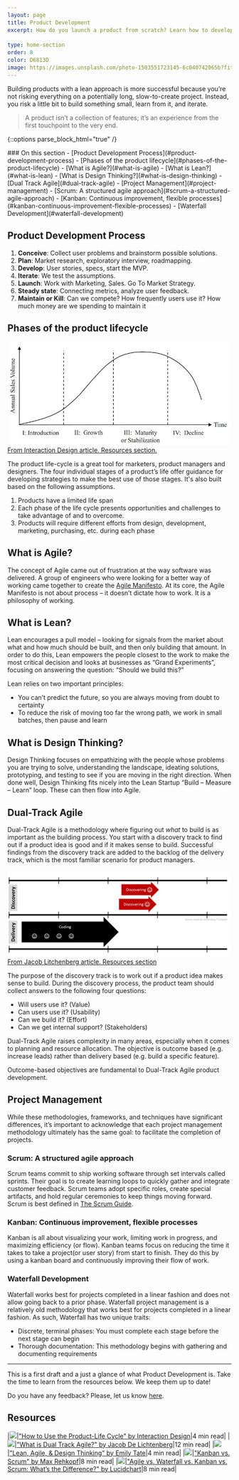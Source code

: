 ```yaml
---
layout: page
title: Product Development
excerpt: How do you launch a product from scratch? Learn how to develop products from an idea to market release and more.

type: home-section
order: 8
color: D6813D
image: https://images.unsplash.com/photo-1503551723145-6c040742065b?fit=crop&w=300&q=80
---
```


Building products with a lean approach is more successful because you’re not risking everything on a potentially long, slow-to-create project. Instead, you risk a little bit to build something small, learn from it, and iterate.

> A product isn’t a collection of features; it’s an experience from the first touchpoint to the very end.

{::options parse_block_html="true" /}
<div class="table-of-content">
### On this section
- [Product Development Process](#product-development-process)
- [Phases of the product lifecycle](#phases-of-the-product-lifecycle)
- [What is Agile?](#what-is-agile)
- [What is Lean?](#what-is-lean)
- [What is Design Thinking?](#what-is-design-thinking)
- [Dual Track Agile](#dual-track-agile)
- [Project Management](#project-management)
	- [Scrum: A structured agile approach](#scrum-a-structured-agile-approach)
	- [Kanban: Continuous improvement, flexible processes](#kanban-continuous-improvement-flexible-processes)
	- [Waterfall Development](#waterfall-development)
</div>

## Product Development Process

1. **Conceive**: Collect user problems and brainstorm possible solutions.
2. **Plan**: Market research, exploratory interview, roadmapping.
3. **Develop**: User stories, specs, start the MVP.
4. **Iterate**: We test the assumptions.
5. **Launch**: Work with Marketing, Sales. Go To Market Strategy.
6. **Steady state**: Connecting metrics, analyze user feedback.
7. **Maintain or Kill**: Can we compete? How frequently users use it? How much money are we spending to maintain it

## Phases of the product lifecycle

![](images/product_lifecycle.png "Phases of the Product Lifecycle")
<span>[From Interaction Design article. Resources section.](#resources)</span>

The product life-cycle is a great tool for marketers, product managers and designers. The four individual stages of a product’s life offer guidance for developing strategies to make the best use of those stages. It's also built based on the following assumptions.

1. Products have a limited life span
2. Each phase of the life cycle presents opportunities and challenges to take advantage of and to overcome.
3. Products will require different efforts from design, development, marketing, purchasing, etc. during each phase

## What is Agile?

The concept of Agile came out of frustration at the way software was delivered. A group of engineers who were looking for a better way of working came together to create the [Agile Manifesto](https://agilemanifesto.org/). At its core, the Agile Manifesto is not about process – it doesn’t dictate how to work. It is a philosophy of working.

## What is Lean?

Lean encourages a pull model – looking for signals from the market about what and how much should be built, and then only building that amount. In order to do this, Lean empowers the people closest to the work to make the most critical decision and  looks at businesses as “Grand Experiments”, focusing on answering the question: “Should we build this?”

Lean relies on two important principles:

- You can’t predict the future, so you are always moving from doubt to certainty
- To reduce the risk of moving too far the wrong path, we work in small batches, then pause and learn

## What is Design Thinking?

Design Thinking focuses on empathizing with the people whose problems you are trying to solve, understanding the landscape, ideating solutions, prototyping, and testing to see if you are moving in the right direction. When done well, Design Thinking fits nicely into the Lean Startup “Build – Measure – Learn” loop. These can then flow into Agile.


## Dual-Track Agile

Dual-Track Agile is a methodology where figuring out *what* to build is as important as the building process. You start with a discovery track to find out if a product idea is good and if it makes sense to build. Successful findings from the discovery track are added to the backlog of the delivery track, which is the most familiar scenario for product managers.

![](images/dual-tracking.png "Dual Tracking Process")
<span>[From Jacob Litchenberg article. Resources section](#resources)</span>

The purpose of the discovery track is to work out if a product idea makes sense to build. During the discovery process, the product team should collect answers to the following four questions:

- Will users use it? (Value)
- Can users use it? (Usability)
- Can we build it? (Effort)
- Can we get internal support? (Stakeholders)

Dual-Track Agile raises complexity in many areas, especially when it comes to planning and resource allocation. The objective is outcome based (e.g. increase leads) rather than delivery based (e.g. build a specific feature). 

Outcome-based objectives are fundamental to Dual-Track Agile product development.

## Project Management

While these methodologies, frameworks, and techniques have significant differences, it’s important to acknowledge that each project management methodology ultimately has the same goal: to facilitate the completion of projects.

### Scrum: A structured agile approach

Scrum teams commit to ship working software through set intervals called sprints. Their goal is to create learning loops to quickly gather and integrate customer feedback. Scrum teams adopt specific roles, create special artifacts, and hold regular ceremonies to keep things moving forward. Scrum is best defined in [The Scrum Guide](https://www.scrumguides.org/scrum-guide.html).

### Kanban: Continuous improvement, flexible processes

Kanban is all about visualizing your work, limiting work in progress, and maximizing efficiency (or flow). Kanban teams focus on reducing the time it takes to take a project(or user story) from start to finish. They do this by using a kanban board and continuously improving their flow of work.

### Waterfall Development

Waterfall works best for projects completed in a linear fashion and does not allow going back to a prior phase. Waterfall project management is a relatively old methodology that works best for projects completed in a linear fashion. As such, Waterfall has two unique traits:

- Discrete, terminal phases: You must complete each stage before the next stage can begin
- Thorough documentation: This methodology begins with gathering and documenting requirements

---

This is a first draft and a just a glance of what Product Development is. Take the time to learn from the resources below. We keep them up to date!

Do you have any feedback? Please, let us know [here](https://forms.gle/8VSU94ehuD1EBGG46).

## Resources

|![](https://img.icons8.com/ios/50/000000/notepad.png)|["How to Use the Product-Life Cycle" by Interaction Design](https://www.interaction-design.org/literature/article/how-to-use-the-product-life-cycle)|4 min read|
|![](https://img.icons8.com/ios/50/000000/notepad.png)|["What is Dual Track Agile?" by Jacob De Lichtenberg](https://www.mindtheproduct.com/2017/04/dual-track-agile-messy-leads-innovation/)|12 min read|
|![](https://img.icons8.com/ios/50/000000/notepad.png)|["Lean, Agile, & Design Thinking" by Emily Tate](https://www.mindtheproduct.com/2019/06/lean-agile-design-thinking-by-jeff-gothelf/)|4 min read|
|![](https://img.icons8.com/ios/50/000000/notepad.png)|["Kanban vs. Scrum" by Max Rehkopf](https://www.atlassian.com/agile/kanban/kanban-vs-scrum)|8 min read|
|![](https://img.icons8.com/ios/50/000000/notepad.png)|["Agile vs. Waterfall vs. Kanban vs. Scrum: What’s the Difference?" by Lucidchart](https://www.lucidchart.com/blog/agile-vs-waterfall-vs-kanban-vs-scrum)|8 min read|
